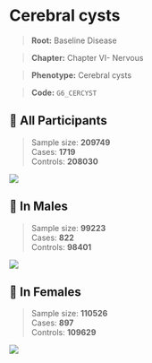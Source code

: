 # Cerebral cysts

> **Root:** Baseline Disease  

> **Chapter:** Chapter VI- Nervous  

> **Phenotype:** Cerebral cysts  

> **Code:** `G6_CERCYST`

## 🧪 All Participants  
> Sample size: **209749**  
> Cases: **1719**  
> Controls: **208030**
<img src="/Disease/Figures/ALL/Incidence/G6_CERCYST.png"/>
<CsvTable src="/Disease_Data/ALL/Incidence/COX_G6_CERCYST.csv" label="🔍 View full results" />

## 👨 In Males  
> Sample size: **99223**  
> Cases: **822**  
> Controls: **98401**
<img src="/Disease/Figures/Male/Incidence/G6_CERCYST.png"/>
<CsvTable src="/Disease_Data/Male/Incidence/COX_G6_CERCYST.csv" label="🔍 View full results" />

## 👩 In Females  
> Sample size: **110526**  
> Cases: **897**  
> Controls: **109629**
<img src="/Disease/Figures/Female/Incidence/G6_CERCYST.png"/>
<CsvTable src="/Disease_Data/Female/Incidence/COX_G6_CERCYST.csv" label="🔍 View full results" />
